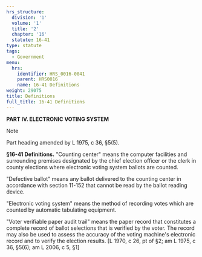```yaml
---
hrs_structure:
  division: '1'
  volume: '1'
  title: '2'
  chapter: '16'
  statute: 16-41
type: statute
tags:
  - Government
menu:
  hrs:
    identifier: HRS_0016-0041
    parent: HRS0016
    name: 16-41 Definitions
weight: 29075
title: Definitions
full_title: 16-41 Definitions
---
```

**PART IV. ELECTRONIC VOTING SYSTEM**

Note

Part heading amended by L 1975, c 36, §5(5).

**§16-41 Definitions.** "Counting center" means the computer facilities and surrounding premises designated by the chief election officer or the clerk in county elections where electronic voting system ballots are counted.

"Defective ballot" means any ballot delivered to the counting center in accordance with section 11-152 that cannot be read by the ballot reading device.

"Electronic voting system" means the method of recording votes which are counted by automatic tabulating equipment.

"Voter verifiable paper audit trail" means the paper record that constitutes a complete record of ballot selections that is verified by the voter. The record may also be used to assess the accuracy of the voting machine's electronic record and to verify the election results. [L 1970, c 26, pt of §2; am L 1975, c 36, §5(6); am L 2006, c 5, §1]
